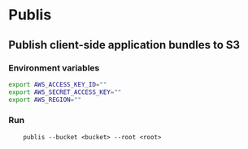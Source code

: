 # Publis

## Publish client-side application bundles to S3


### Environment variables

```bash
export AWS_ACCESS_KEY_ID=""
export AWS_SECRET_ACCESS_KEY=""
export AWS_REGION=""
```

### Run

```
    publis --bucket <bucket> --root <root>
```
